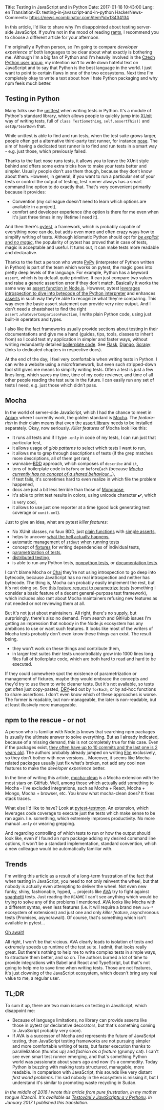 Title: Testing in JavaScript and in Python
Date: 2017-01-18 10:43:00
Lang: en
Translation-ID: testing-in-javascript-and-in-python
HackerNews-Comments: https://news.ycombinator.com/item?id=13434134


In this article, I'd like to share why I'm disappointed about testing server-side JavaScript. If you're not in the mood of reading [rants](http://www.urbandictionary.com/define.php?term=rant), I recommend you to choose a different article for your afternoon.

I'm originally a Python person, so I'm going to compare _developer experience_ of both languages to be clear about what exactly is bothering me. Although I'm a big fan of Python and I'm heavily involved in the [Czech Python user group](http://python.cz/), my intention isn't to write down hateful text on JavaScript and to say that Python is the best language in the world. I just want to point to certain flaws in one of the two ecosystems. Next time I'm completely okay to write a text about how I hate Python packaging and why npm feels much better.

## Testing in Python

Many folks use the [unittest](https://docs.python.org/3/library/unittest.html) when writing tests in Python. It's a module of Python's standard library, which allows people to quickly jump into [XUnit](https://en.wikipedia.org/wiki/XUnit) way of writing tests, full of `class TestSomething`, `self.assertThis()` and `setUp/tearDown` that.

While unittest is able to find and run tests, when the test suite grows larger, people often get a alternative third-party test runner, for instance [nose](http://nose.readthedocs.io/en/latest/). The aim of having a dedicated test runner is to find and run tests in a smart way - e.g. just those, which previously failed.

Thanks to the fact nose runs tests, it allows you to leave the XUnit style behind and offers some extra tricks how to make your tests better and simpler. Usually people don't use them though, because they don't know about them. However, in general, if you want to run a particular set of your tests or control the output of testing, test runner always has a smart command line option to do exactly that. That's very convenient primarily because it provides:

- Convention (my colleague doesn't need to learn which options are available in a project),
- comfort and developer experience (the option is there for me even when it's just three times in my lifetime I need it).

And then there's [pytest](http://pytest.org/), a framework, which is probably capable of everything nose can do, but adds even more and often crazy ways how to simplify writing of tests. Although idiomatic Python should opt for [_be explicit_ and _no magic_](https://www.python.org/dev/peps/pep-0020/), the popularity of pytest has proved that in case of tests, magic is acceptable and useful. It turns out, it can make tests more readable and declarative.

Thanks to the fact a person who wrote [PyPy](http://pypy.org/) (interpreter of Python written in Python) is part of the team which works on pytest, the magic goes into pretty deep levels of the language. For example, Python has a keyword `assert`, which is by default quite primitive. It can just compare two values and raise a generic assertion error if they don't match. Basically it works the same way as [assert function
in Node.js](https://nodejs.org/api/assert.html). However, pytest [leverages introspection to dive into bytecode of the Python interpreter](http://pybites.blogspot.co.at/2011/07/behind-scenes-of-pytests-new-assertion.html) and enhances [asserts](https://pytest.org/latest/assert.html) in such way they're able to recognize what they're comparing. This way even the basic assert statement can provide very nice output. And I don't need a cheatsheet to find the right `assert.whateverComparisonFunction`, I write plain Python code, using just built-in operators and types.

I also like the fact frameworks usually provide sections about testing in their documentations and give me a hand (guides, tips, tools, classes to inherit from) so I could test my application in simpler and faster ways, without writing redundantly detailed [boilerplate code](https://en.wikipedia.org/wiki/Boilerplate_code). See [Flask](http://flask.pocoo.org/docs/0.12/testing/), [Django](https://docs.djangoproject.com/en/1.10/topics/testing/), [Scrapy](https://doc.scrapy.org/en/latest/topics/contracts.html) (links to dedicated chapters in respective docs).

At the end of the day, I feel very comfortable when writing tests in Python. I can write a website using a microframework, but even such stripped-down tool still gives me means to simplify writing tests. Often a test is just a few lines long, which saves my time, time of my code reviewer, and time of all other people reading the test suite in the future. I can easily run any set of tests I need, e.g. just those which didn't pass.

## Mocha

In the world of server-side JavaScript, which I had the chance to meet in [Apiary](https://apiary.io/) where I currently work, the golden standard is [Mocha](http://mochajs.org/). The _feature-rich_ in their claim means that even the [assert library](http://chaijs.com/) needs to be installed separately. Okay, now seriously. _Killer features_ of Mocha look like this:

- It runs all tests and if I type `.only` in code of my tests, I can run just that particular test,
- it allows usage of _glob patterns_ to select which tests I want to run,
- it allows me to grep through descriptions of tests (if the grep matches more descriptions, all of them get ran),
- wannabe-[BDD](https://en.wikipedia.org/wiki/Behavior-driven_development) approach, which composes of `describe` and `it`,
- tons of boilerplate code in `before` or `beforeEach` (because [_Mocha currently has no concept of a shared behaviour..._](https://github.com/mochajs/mocha/wiki/Shared-Behaviours)),
- if test fails, it's sometimes hard to even realize in which file the problem happened,
- docs are just a bit less terrible than those of [Mongoose](http://mongoosejs.com/),
- it's able to print test results in colors, using unicode character ✔️, which is very cool,
- it allows to use just one reporter at a time (good luck generating test coverage or `xunit.xml`).

Just to give an idea, what are pytest _killer features_:

- No XUnit classes, no faux BDD, just [plain functions](http://docs.pytest.org/en/latest/getting-started.html#our-first-test-run) with [simple asserts](http://pytest.org/latest/assert.html),
- helps to uncover [what the hell actually happens](http://pytest.org/latest/example/reportingdemo.html),
- automatic [management of `stdout` when running tests](http://pytest.org/latest/capture.html)
- concept of [fixtures](http://pytest.org/latest/fixture.html) for writing dependencies of individual tests,
- [parametrization of tests](http://pytest.org/latest/parametrize.html),
- [distributed testing](http://pytest.org/latest/xdist.html),
- is able to run any Python tests, [nonpython tests](http://pytest.org/latest/example/nonpython.html), or [documentation tests](https://docs.python.org/3/library/doctest.html).

I can't blame Mocha or [Chai](http://chaijs.com/) they're not using introspection to go deep into bytecode, because JavaScript has no real introspection and neither has bytecode. The thing is, Mocha can probably easily implement the rest, but it's not doing so. See [this feature request to parametrize tests](https://github.com/mochajs/mocha/issues/1454) (something I consider a basic feature of a decent general-purpose test framework), which includes also rant about Mocha maintainers refusing new features as not needed or not reviewing them at all.

But it's not just about maintainers. All right, there's no supply, but surprisingly, there's also no demand. From search and GitHub issues I'm getting an impression that nobody in the Node.js ecosystem has any ambitions to use or want such features. It looks like most of the writers of Mocha tests probably don't even know these things can exist. The result being,

- they won't work on these things and contribute them,
- in larger test suites their tests uncontrollably grow into 1000 lines long files full of boilerplate code, which are both hard to read and hard to be executed.

If they could somewhere spot the existence of parametrization or management of fixtures, maybe they would embrace the concepts and they'd try to use them to write cleaner tests. But it's not available, so tests get often just copy-pasted, [DRY](https://en.wikipedia.org/wiki/Don't_repeat_yourself)-ied out by `forEach`, or by ad-hoc functions to share assertions. I don't even know which of these approaches is worse. The former is readable, but non-manageable, the later is non-readable, but at least illusively more manageable.

## npm to the rescue - or not

A person who is familiar with Node.js knows that searching npm packages is usually the ultimate answer to solve everything. But as I already indicated, because of a missing demand, this is not completely true for this case. Even if the packages exist, [they often have up to 10 commits and the last one is 2 years old](https://github.com/jpstevens/mocha-shared). The authors probably already jumped on writing [Elm](http://elm-lang.org/) exclusively, so they don't bother with new versions... Moreover, it seems like Mocha-related packages usually just fix what's broken, not add any cool new features to make the _developer experience_ better.

In the time of writing this article, [mocha-clean](https://github.com/rstacruz/mocha-clean) is a Mocha extension with the most stars on GitHub. Well, among those which actually add something to Mocha - I've excluded integrations, such as Mocha + React, Mocha + Mongo, Mocha + browser, etc. You know what mocha-clean does? It fixes stack traces.

What else I'd like to have? Look at [pytest-testmon](https://github.com/tarpas/pytest-testmon/). An extension, which leverages code coverage to execute just the tests which make sense to be ran again. I.e. something, which extremely improves productivity. No more manual `.only` or wearing grepping.

And regarding controlling of which tests to run or how the output should look like, even if I found an npm package adding my desired command line options, it won't be a standard implementation, standard convention, which a new colleague would be automatically familiar with.

## Trends

I'm writing this article as a result of a long-term frustration of the fact that when testing in JavaScript, you need to not only reinvent the wheel, but that nobody is actually even attempting to deliver the wheel. Not even new funky, shiny, fashionable, hyped, ... projects like [AVA](https://github.com/avajs/ava) try to fight against [spaghetti](https://en.wikipedia.org/wiki/Spaghetti_code) tests. Just reading the `README` I can't see anything which would be trying to solve any of the problems I mentioned. AVA looks like Mocha with a different syntax, even less features (i.e. it will require a brand new `ava-*` ecosystem of extensions) and just one and only _killer feature_, asynchronous tests (Promises, async/await). Of course, that's something which isn't available in pytest...

[Oh await!](https://pypi.python.org/pypi/pytest-asyncio)

All right, I won't be that vicious. AVA clearly leads to isolation of tests and extremely speeds up runtime of the test suite. I admit, that looks really great. But there's nothing to help me to write complex tests in simple ways, to structure them better, and so on. The authors burned a lot of time to provide integrations with Babel and React and TypeScript, but that's not going to help me to save time when writing tests. Those are not features, it's just clowning of the JavaScript ecosystem, which doesn't bring any real value to me, a regular user.

## TL;DR

To sum it up, there are two main issues on testing in JavaScript, which disappoint me:

- Because of language limitations, no library can provide asserts like those in pytest (or declarative decorators, but that's something coming to JavaScript probably very soon).
- If AVA is a successor of Mocha and represents the future of JavaScript testing, then JavaScript testing frameworks are not pursuing simpler and more comfortable writing of tests, but faster execution thanks to parallelization (thumbs up) and _fashion as a feature_ (grumpy cat). I can't see even smart test runner emerging, and that's something Python world was passionate about years ago and now it's a commodity. Today Python is buzzing with making tests structured, managable, more readable. In comparison with JavaScript, this sounds like very distant _first world problems_. I'm sad nobody in the ecosystem is missing it, but I understand it's similar to promoting waste recycling in Sudan.

_In the middle of 2016 I wrote this article from pure frustration, in my mother tongue (Czech). It's available as [Testování v JavaScriptu a v Pythonu]({filename}2016-05-31_testovani-v-javascriptu-a-v-pythonu.md). In January 2017 I published this translation._
